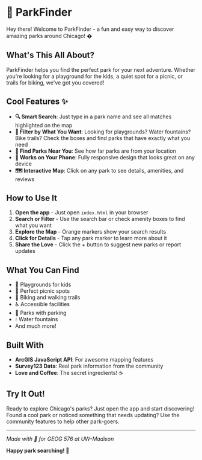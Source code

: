 # 🌳 ParkFinder

Hey there! Welcome to ParkFinder - a fun and easy way to discover amazing parks around Chicago! �️

## What's This All About?

ParkFinder helps you find the perfect park for your next adventure. Whether you're looking for a playground for the kids, a quiet spot for a picnic, or trails for biking, we've got you covered!

## Cool Features ✨

- **🔍 Smart Search**: Just type in a park name and see all matches highlighted on the map
- **🎯 Filter by What You Want**: Looking for playgrounds? Water fountains? Bike trails? Check the boxes and find parks that have exactly what you need
- **📍 Find Parks Near You**: See how far parks are from your location
- **📱 Works on Your Phone**: Fully responsive design that looks great on any device
- **🗺️ Interactive Map**: Click on any park to see details, amenities, and reviews

## How to Use It

1. **Open the app** - Just open `index.html` in your browser
2. **Search or Filter** - Use the search bar or check amenity boxes to find what you want
3. **Explore the Map** - Orange markers show your search results
4. **Click for Details** - Tap any park marker to learn more about it
5. **Share the Love** - Click the + button to suggest new parks or report updates

## What You Can Find

- 🎠 Playgrounds for kids
- 🧺 Perfect picnic spots  
- 🚴 Biking and walking trails
- ♿ Accessible facilities
- 🚗 Parks with parking
- 💧 Water fountains
- And much more!

## Built With

- **ArcGIS JavaScript API**: For awesome mapping features
- **Survey123 Data**: Real park information from the community
- **Love and Coffee**: The secret ingredients! ☕

## Try It Out!

Ready to explore Chicago's parks? Just open the app and start discovering! Found a cool park or noticed something that needs updating? Use the community features to help other park-goers.

---

*Made with 💚 for GEOG 576 at UW-Madison*

**Happy park searching! 🌲**
